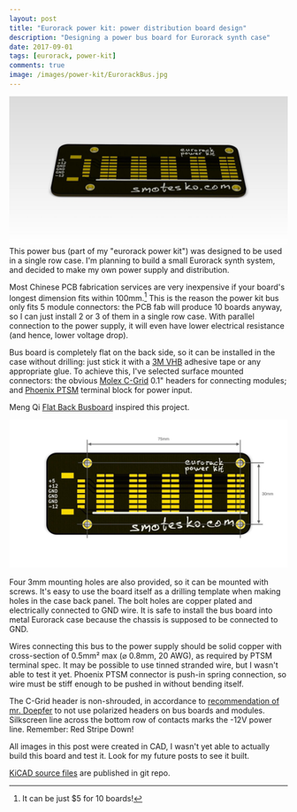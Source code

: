 ```yaml
---
layout: post
title: "Eurorack power kit: power distribution board design"
description: "Designing a power bus board for Eurorack synth case"
date: 2017-09-01
tags: [eurorack, power-kit]
comments: true
image: /images/power-kit/EurorackBus.jpg
---
```

![power bus render](/images/power-kit/EurorackBus.jpg)
This power bus (part of my "eurorack power kit") was designed to be used in a
single row case. I'm planning to
build a small Eurorack synth system, and decided to make my own power supply and
distribution.

Most Chinese PCB fabrication services are very inexpensive if your board's
longest dimension fits within 100mm.[^1]
This is the reason the power kit bus only fits 5
module connectors: the PCB fab will produce 10 boards anyway,
so I can just install 2 or 3 of them in a single row case.
With parallel connection to the power
supply, it will even have lower electrical resistance (and hence, lower voltage
drop).

Bus board is completely flat on the back side, so it can be installed in the
case without drilling: just stick it with a
[3M VHB](http://www.3m.com/3M/en_US/company-us/all-3m-products/~/All-3M-Products/Adhesives-Tapes/Industrial-Adhesives-and-Tapes/Double-Sided-Bonding-Tapes/3M-VHB-Tapes/?N=5002385+8710676+8710815+8710960+8711017+8713604+3294857497&rt=r3)
adhesive tape or any appropriate glue.
To achieve this, I've selected surface mounted connectors:
the obvious
[Molex C-Grid](http://www.molex.com/molex/products/datasheet.jsp?part=active/0015910160_PCB_HEADERS.xml)
0.1" headers for connecting modules; and
[Phoenix PTSM](https://www.phoenixcontact.com/online/portal/us?uri=pxc-oc-itemdetail:pid=1814676&library=usen&tab=1&requestType=product&productId=1814676)
terminal block for power input.

Meng Qi [Flat Back Busboard](https://www.mengqimusic.com/#/flat-back-busboard/)
inspired this project.

![power bus render front view](/images/power-kit/EurorackBusFrontView.jpg)

Four 3mm mounting holes are also provided, so it can be mounted with screws.
It's easy to use the board itself as a drilling template when making holes in
the case back panel. The bolt holes are copper plated and electrically
connected to GND wire. It is safe to install the bus board into metal Eurorack
case because the chassis is supposed to be connected to GND.

Wires connecting this bus to the power supply should be solid copper with
cross-section of 0.5mm² max (⌀ 0.8mm, 20 AWG), as required by PTSM terminal spec.
It may be possible to use tinned stranded wire, but I wasn't able to test it yet.
Phoenix PTSM connector is push-in spring connection, so wire must be stiff
enough to be pushed in without bending itself.

The C-Grid header is non-shrouded, in accordance to
[recommendation of mr. Doepfer](http://www.doepfer.de/a100_man/a100t_e.htm)
to not use polarized headers on bus
boards and modules. Silkscreen line across the bottom row of contacts marks
the -12V power line. Remember: Red Stripe Down!

All images in this post were created in CAD, I wasn't yet able to actually
build this board and test it. Look for my future posts to see it built.

[KiCAD source files](https://github.com/smotesko/eurorack-power-bus)
are published in git repo.

[^1]: It can be just $5 for 10 boards!
